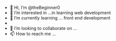 - 👋 Hi, I’m @theBeginner0
- 👀 I’m interested in ...in learning web development
- 🌱 I’m currently learning ... front end development
-
- 💞️ I’m looking to collaborate on ...
- 📫 How to reach me ...

<!---
theBeginner0/theBeginner0 is a ✨ special ✨ repository because its `README.md` (this file) appears on your GitHub profile.
You can click the Preview link to take a look at your changes.
--->
